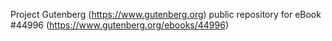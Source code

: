 Project Gutenberg (https://www.gutenberg.org) public repository for eBook #44996 (https://www.gutenberg.org/ebooks/44996)
